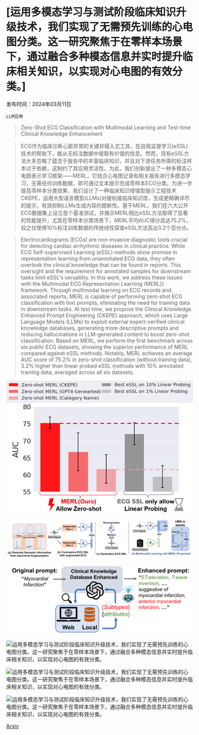 # [运用多模态学习与测试阶段临床知识升级技术，我们实现了无需预先训练的心电图分类。这一研究聚焦于在零样本场景下，通过融合多种模态信息并实时提升临床相关知识，以实现对心电图的有效分类。]

发布时间：2024年03月11日

`LLM应用`

> Zero-Shot ECG Classification with Multimodal Learning and Test-time Clinical Knowledge Enhancement

> ECG作为临床诊断心脏异常的关键非侵入式工具，在自我监督学习(eSSL)技术的帮助下，能从无标注数据中提取有价值的信息。然而，现有eSSL方法大多忽略了蕴含于报告中的丰富临床知识，并且对下游任务所需的标注样本过于依赖，这制约了其应用灵活性。为此，我们创新提出了一种多模态心电图表示学习框架——MERL，它结合心电图记录和相关报告进行多模态学习，无需任何训练数据，即可通过文本提示完成零样本ECG分类。为进一步提高零样本分类效果，我们设计了一种临床知识增强型提示工程技术CKEPE，运用大型语言模型(LLMs)对接权威临床知识库，生成更精确详尽的提示，有效抑制LLMs生成内容的臆断性。基于MERL，我们在六大公开ECG数据集上设立首个基准测试，并揭示MERL相比eSSL方法取得了显著的性能提升，尤其在零样本分类场景下，MERL平均AUC得分高达75.2%，较之仅使用10\%标注训练数据的传统线性探查eSSL方法高出3.2个百分点。

> Electrocardiograms (ECGs) are non-invasive diagnostic tools crucial for detecting cardiac arrhythmic diseases in clinical practice. While ECG Self-supervised Learning (eSSL) methods show promise in representation learning from unannotated ECG data, they often overlook the clinical knowledge that can be found in reports. This oversight and the requirement for annotated samples for downstream tasks limit eSSL's versatility. In this work, we address these issues with the Multimodal ECG Representation Learning (MERL}) framework. Through multimodal learning on ECG records and associated reports, MERL is capable of performing zero-shot ECG classification with text prompts, eliminating the need for training data in downstream tasks. At test time, we propose the Clinical Knowledge Enhanced Prompt Engineering (CKEPE) approach, which uses Large Language Models (LLMs) to exploit external expert-verified clinical knowledge databases, generating more descriptive prompts and reducing hallucinations in LLM-generated content to boost zero-shot classification. Based on MERL, we perform the first benchmark across six public ECG datasets, showing the superior performance of MERL compared against eSSL methods. Notably, MERL achieves an average AUC score of 75.2% in zero-shot classification (without training data), 3.2% higher than linear probed eSSL methods with 10\% annotated training data, averaged across all six datasets.

![运用多模态学习与测试阶段临床知识升级技术，我们实现了无需预先训练的心电图分类。这一研究聚焦于在零样本场景下，通过融合多种模态信息并实时提升临床相关知识，以实现对心电图的有效分类。](../../../paper_images/2403.06659/linear2zero.png)

![运用多模态学习与测试阶段临床知识升级技术，我们实现了无需预先训练的心电图分类。这一研究聚焦于在零样本场景下，通过融合多种模态信息并实时提升临床相关知识，以实现对心电图的有效分类。](../../../paper_images/2403.06659/frame.png)

![运用多模态学习与测试阶段临床知识升级技术，我们实现了无需预先训练的心电图分类。这一研究聚焦于在零样本场景下，通过融合多种模态信息并实时提升临床相关知识，以实现对心电图的有效分类。](../../../paper_images/2403.06659/ckepe.png)

![运用多模态学习与测试阶段临床知识升级技术，我们实现了无需预先训练的心电图分类。这一研究聚焦于在零样本场景下，通过融合多种模态信息并实时提升临床相关知识，以实现对心电图的有效分类。](../../../paper_images/2403.06659/zeroshot.png)

![运用多模态学习与测试阶段临床知识升级技术，我们实现了无需预先训练的心电图分类。这一研究聚焦于在零样本场景下，通过融合多种模态信息并实时提升临床相关知识，以实现对心电图的有效分类。](../../../paper_images/2403.06659/scale.png)

![运用多模态学习与测试阶段临床知识升级技术，我们实现了无需预先训练的心电图分类。这一研究聚焦于在零样本场景下，通过融合多种模态信息并实时提升临床相关知识，以实现对心电图的有效分类。](../../../paper_images/2403.06659/tsne.png)

[Arxiv](https://arxiv.org/abs/2403.06659)